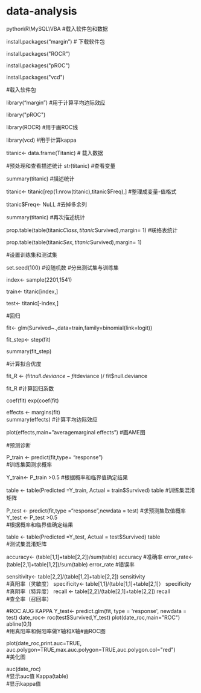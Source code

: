 # data-analysis
python\R\MySQL\VBA
#载入软件包和数据

install.packages(“margin”)   # 下载软件包

install.packages("ROCR")

install.packages("pROC")

install.packages("vcd")

#载入软件包

library(“margin”)             #用于计算平均边际效应

library("pROC")

library(ROCR)                 #用于画ROC线

library(vcd)                  #用于计算kappa


titanic<- data.frame(Titanic)  # 载入数据

#预处理和查看描述统计
str(titanic)   #查看变量

summary(titanic)   #描述统计

titanic<- titanic[rep(1:nrow(titanic),titanic$Freq),]   #整理成变量-值格式

titanic$Freq<- NuLL  #去掉多余列

summary(titanic)    #再次描述统计

prop.table(table(titanic$Class,titanic$Survived),margin= 1) #联络表统计

prop.table(table(titanic$Sex,titanic$Survived),margin= 1)



#设置训练集和测试集

set.seed(100)  #设随机数  #分出测试集与训练集

index<- sample(2201,1541)

train<- titanic[index,]

test<- titanic[-index,]



#回归

fit<- glm(Survived~.,data=train,family=binomial(link=logit)) 

fit_step<- step(fit)

summary(fit_step)

#计算拟合优度

fit_R <- (fit$null.deviance- fit$deviance )/ fit$null.deviance

fit_R
#计算回归系数

coef(fit)
exp(coef(fit)

effects <- margins(fit)   
summary(effects)
#计算平均边际效应

plot(effects,main=”averagemarginal effects”)
#画AME图

#预测诊断

P_train <- predict(fit,type= “response”)     
#训练集回测求概率

Y_train<- P_train >0.5 
#根据概率和临界值确定结果

table <- table(Predicted =Y_train, Actual = train$Survived)
table
#训练集混淆矩阵

P_test <- predict(fit,type =“response”,newdata = test)
#求预测集取值概率
Y_test <- P_test >0.5   
#根据概率和临界值确定结果

table <- table(Predicted =Y_test, Actual = test$Survived)
table                             
#测试集混淆矩阵

accuracy<- (table[1,1]+table[2,2])/sum(table)
accuracy 
#准确率
error_rate<- (table[2,1]+table[1,2])/sum(table)
error_rate 
#错误率

sensitivity<- table[2,2]/(table[1,2]+table[2,2])
sensitivity  
#真阳率（灵敏度）
specificity<- table[1,1]/(table[1,1]+table[2,1]）
specificity  
#真阴率（特异度）
recall <- table[2,2]/(table[2,1]+table[2,2])
recall         
#查全率（召回率）

#ROC AUG KAPPA
Y_test<- predict.glm(fit, type = 'response', newdata = test) 
date_roc<- roc(test$Survived,Y_test)
plot(date_roc,main="ROC")
abline(0,1)       
#用真阳率和假阳率做Y轴和X轴#画ROC图

plot(date_roc,print.auc=TRUE, auc.polygon=TRUE,max.auc.polygon=TRUE,auc.polygon.col="red")       
#美化图

auc(date_roc)    
#显示auc值
Kappa(table)    
#显示kappa值
